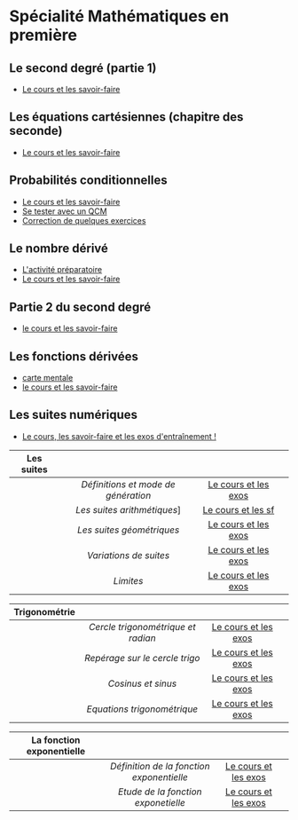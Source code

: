# Spécialité Mathématiques en première

## Le second degré (partie 1)
- [Le cours et les savoir-faire](maths_1_ch1.pdf)

## Les équations cartésiennes (chapitre des seconde)
- [Le cours et les savoir-faire](maths_1_ch2.pdf)

## Probabilités conditionnelles

- [Le cours et les savoir-faire](m_1_ch3.pdf)
- [Se tester avec un QCM](https://doctools.dgpad.net/exam.php?datas=eyJiYXNlaWQiOiIxWHhYckM2cFFlZzlWdzNVa1I1NzJFTFY0VUV1Y3Q5Q0pkQkJFNGhQX3NubyIsImRlX2Jhc2UiOiIxNWtnV0tfQmNXenhnSER5NjlrVDUyc0ZacmpUSmNsSDg2V19kMWFhNERxTSIsImlkIjoiMWtiRmhCZnBkM3htWTNLSjdwcTBfTGdrU3lIQWVnVWp5a3Y1NjJCR2JGLVUiLCJ1c2VycyI6IkFub255bWUifQ==)
- [Correction de quelques exercices](exo/index.md)


## Le nombre dérivé
- [L'activité préparatoire](m_1_ch4_act.pdf)
- [Le cours et les savoir-faire](m_1_ch4.pdf)


## Partie 2 du second degré
- [le cours et les savoir-faire](m_1_ch5.pdf)

## Les fonctions dérivées
- [carte mentale](maths_1_cm_fonctions_derivees)
- [le cours et les savoir-faire](m_1_ch6.pdf)


## Les suites numériques
- [Le cours, les savoir-faire et les exos d'entraînement !](m_1_ch7.pdf)


|**Les suites**||||
|:----------------:|:---------------:|:----------:|:-----|
||*Définitions et mode de génération*|[Le cours et les exos](m_1_suites_1.pdf)||
||*Les suites arithmétiques*]|[Le cours et les sf](m_1_suites_2.pdf)||
||*Les suites géométriques*|[Le cours et les exos](m_1_suites_3.pdf)||
||*Variations de suites*|[Le cours et les exos](m_1_suites_4.pdf)||
||*Limites*|[Le cours et les exos](m_1_suites_5.pdf)||


|**Trigonométrie**||||
|:----------------:|:---------------:|:----------:|:-----|
||*Cercle trigonométrique et radian*|[Le cours et les exos](m_1_trigo_1.pdf)||
||*Repérage sur le cercle trigo*|[Le cours et les exos](m_1_trigo_2.pdf)||
||*Cosinus et sinus*|[Le cours et les exos](m_1_trigo_3.pdf)||
||*Equations trigonométrique*|[Le cours et les exos](m_1_trigo_4.pdf)||

|**La fonction exponentielle**||||
|:----------------:|:---------------:|:----------:|:-----|
||*Définition de la fonction exponentielle*|[Le cours et les exos](m_1_expo_1.pdf)||
||*Etude de la fonction exponetielle*|[Le cours et les exos](m_1_expo_2.pdf)||

